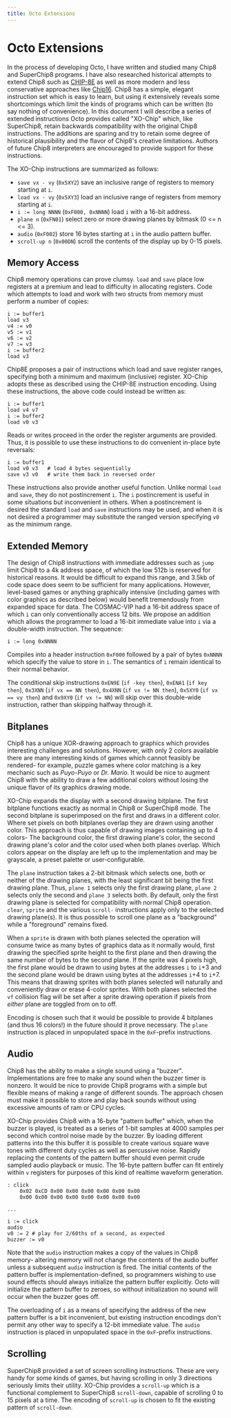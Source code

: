 ```yaml
---
title: Octo Extensions
---
```


Octo Extensions
===============
In the process of developing Octo, I have written and studied many Chip8 and SuperChip8 programs. I have also researched historical attempts to extend Chip8 such as [CHIP-8E](http://www.mattmik.com/files/viper/Volume2Issue08_09.pdf) as well as more modern and less conservative approaches like [Chip16](https://github.com/chip16/chip16). Chip8 has a simple, elegant instruction set which is easy to learn, but using it extensively reveals some shortcomings which limit the kinds of programs which can be written (to say nothing of convenience). In this document I will describe a series of extended instructions Octo provides called "XO-Chip" which, like SuperChip8, retain backwards compatibility with the original Chip8 instructions. The additions are sparing and try to retain some degree of historical plausibility and the flavor of Chip8's creative limitations. Authors of future Chip8 interpreters are encouraged to provide support for these instructions.

The XO-Chip instructions are summarized as follows:

- `save vx - vy` (`0x5XY2`) save an inclusive range of registers to memory starting at `i`.
- `load vx - vy` (`0x5XY3`) load an inclusive range of registers from memory starting at `i`.
- `i := long NNNN` (`0xF000, 0xNNNN`) load `i` with a 16-bit address.
- `plane n` (`0xFN01`) select zero or more drawing planes by bitmask (0 <= n <= 3).
- `audio` (`0xF002`) store 16 bytes starting at `i` in the audio pattern buffer.
- `scroll-up n` (`0x00DN`) scroll the contents of the display up by 0-15 pixels.

Memory Access
-------------
Chip8 memory operations can prove clumsy. `load` and `save` place low registers at a premium and lead to difficulty in allocating registers. Code which attempts to load and work with two structs from memory must perform a number of copies:

	i := buffer1
	load v3
	v4 := v0
	v5 := v1
	v6 := v2
	v7 := v3
	i := buffer2
	load v3

Chip8E proposes a pair of instructions which load and save register ranges, specifying both a minimum and maximum (inclusive) register. XO-Chip adopts these as described using the CHIP-8E instruction encoding. Using these instructions, the above code could instead be written as:

	i := buffer1
	load v4 v7
	i := buffer2
	load v0 v3

Reads or writes proceed in the order the register arguments are provided. Thus, it is possible to use these instructions to do convenient in-place byte reversals:

	i := buffer1
	load v0 v3   # load 4 bytes sequentially
	save v3 v0   # write them back in reversed order

These instructions also provide another useful function. Unlike normal `load` and `save`, they do not postincrement `i`. The `i` postincrement is useful in some situations but inconvenient in others. When a postincrement is desired the standard `load` and `save` instructions may be used, and when it is not desired a programmer may substitute the ranged version specifying `v0` as the minimum range.

Extended Memory
---------------
The design of Chip8 instructions with immediate addresses such as `jump` limit Chip8 to a 4k address space, of which the low 512b is reserved for historical reasons. It would be difficult to expand this range, and 3.5kb of code space does seem to be sufficient for many applications. However, level-based games or anything graphically intensive (including games with color graphics as described below) would benefit tremendously from expanded space for data. The COSMAC-VIP had a 16-bit address space of which `i` can only conventionally access 12 bits. We propose an addition which allows the programmer to load a 16-bit immediate value into `i` via a double-width instruction. The sequence:

	i := long 0xNNNN

Compiles into a header instruction `0xF000` followed by a pair of bytes `0xNNNN` which specify the value to store in `i`. The semantics of `i` remain identical to their normal behavior.

The conditional skip instructions `0xEN9E` (`if -key then`), `0xENA1` (`if key then`), `0x3XNN` (`if vx == NN then`), `0x4XNN` (`if vx != NN then`), `0x5XY0` (`if vx == vy then`) and `0x9XY0` (`if vx != NN`) will skip over this double-wide instruction, rather than skipping halfway through it.

Bitplanes
---------
Chip8 has a unique XOR-drawing approach to graphics which provides interesting challenges and solutions. However, with only 2 colors available there are many interesting kinds of games which cannot feasibly be rendered- for example, puzzle games where color matching is a key mechanic such as _Puyo-Puyo_ or _Dr. Mario_. It would be nice to augment Chip8 with the ability to draw a few additional colors without losing the unique flavor of its graphics drawing mode.

XO-Chip expands the display with a second drawing bitplane. The first bitplane functions exactly as normal in Chip8 or SuperChip8 mode. The second bitplane is superimposed on the first and draws in a different color. Where set pixels on both bitplanes overlap they are drawn using another color. This approach is thus capable of drawing images containing up to 4 colors- The background color, the first drawing plane's color, the second drawing plane's color and the color used when both planes overlap. Which colors appear on the display are left up to the implementation and may be grayscale, a preset palette or user-configurable.

The `plane` instruction takes a 2-bit bitmask which selects one, both or neither of the drawing planes, with the least significant bit being the first drawing plane. Thus, `plane 1` selects only the first drawing plane, `plane 2` selects only the second and `plane 3` selects both. By default, only the first drawing plane is selected for compatibility with normal Chip8 operation. `clear`, `sprite` and the various `scroll-` instructions apply only to the selected drawing plane(s). It is thus possible to scroll one plane as a "background" while a "foreground" remains fixed.

When a `sprite` is drawn with both planes selected the operation will consume twice as many bytes of graphics data as it normally would, first drawing the specified sprite height to the first plane and then drawing the same number of bytes to the second plane. If the sprite was 4 pixels high, the first plane would be drawn to using bytes at the addresses `i` to `i`+3 and the second plane would be drawn using bytes at the addresses `i`+4 to `i`+7. This means that drawing sprites with both planes selected will naturally and conveniently draw or erase 4-color sprites. With both planes selected the `vf` collision flag will be set after a sprite drawing operation if pixels from _either_ plane are toggled from on to off.

Encoding is chosen such that it would be possible to provide 4 bitplanes (and thus 16 colors!) in the future should it prove necessary. The `plane` instruction is placed in unpopulated space in the `0xF`-prefix instructions.

Audio
-----
Chip8 has the ability to make a single sound using a "buzzer". Implementations are free to make any sound when the buzzer timer is nonzero. It would be nice to provide Chip8 programs with a simple but flexible means of making a range of different sounds. The approach chosen must make it possible to store and play back sounds without using excessive amounts of ram or CPU cycles.

XO-Chip provides Chip8 with a 16-byte "pattern buffer" which, when the buzzer is played, is treated as a series of 1-bit samples at 4000 samples per second which control noise made by the buzzer. By loading different patterns into the this buffer it is possible to create various square wave tones with different duty cycles as well as percussive noise. Rapidly replacing the contents of the pattern buffer should even permit crude sampled audio playback or music. The 16-byte pattern buffer can fit entirely within `v` registers for purposes of this kind of realtime waveform generation.

	: click
		0x02 0xCD 0x00 0x00 0x00 0x00 0x00 0x00
		0x00 0x00 0x00 0x00 0x00 0x00 0x00 0x00
	
	...
	
	i := click
	audio
	v0 := 2 # play for 2/60ths of a second, as expected
	buzzer := v0

Note that the `audio` instruction makes a copy of the values in Chip8 memory- altering memory will not change the contents of the audio buffer unless a subsequent `audio` instruction is fired. The initial contents of the pattern buffer is implementation-defined, so programmers wishing to use sound effects should always initialize the pattern buffer explicitly. Octo will initialize the pattern buffer to zeroes, so without initialization no sound will occur when the buzzer goes off. 

The overloading of `i` as a means of specifying the address of the new pattern buffer is a bit inconvenient, but existing instruction encodings don't permit any other way to specify a 12-bit immediate value. The `audio` instruction is placed in unpopulated space in the `0xF`-prefix instructions.

Scrolling
---------
SuperChip8 provided a set of screen scrolling instructions. These are very handy for some kinds of games, but having scrolling in only 3 directions seriously limits their utility. XO-Chip provides a `scroll-up` which is a functional complement to SuperChip8 `scroll-down`, capable of scrolling 0 to 15 pixels at a time. The encoding of `scroll-up` is chosen to fit the existing pattern of `scroll-down`.
